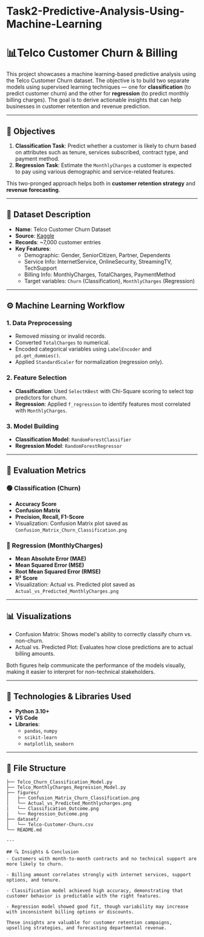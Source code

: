 # Task2-Predictive-Analysis-Using-Machine-Learning
# 📊Telco Customer Churn & Billing

This project showcases a machine learning-based predictive analysis using the Telco Customer Churn dataset. The objective is to build two separate models using supervised learning techniques — one for **classification** (to predict customer churn) and the other for **regression** (to predict monthly billing charges). The goal is to derive actionable insights that can help businesses in customer retention and revenue prediction.

---

## 🎯 Objectives

1. **Classification Task**: Predict whether a customer is likely to churn based on attributes such as tenure, services subscribed, contract type, and payment method.
2. **Regression Task**: Estimate the `MonthlyCharges` a customer is expected to pay using various demographic and service-related features.

This two-pronged approach helps both in **customer retention strategy** and **revenue forecasting**.

---

## 📁 Dataset Description

- **Name**: Telco Customer Churn Dataset
- **Source**: [Kaggle](https://www.kaggle.com/datasets/blastchar/telco-customer-churn)
- **Records**: ~7,000 customer entries
- **Key Features**:
  - Demographic: Gender, SeniorCitizen, Partner, Dependents
  - Service Info: InternetService, OnlineSecurity, StreamingTV, TechSupport
  - Billing Info: MonthlyCharges, TotalCharges, PaymentMethod
  - Target variables: `Churn` (Classification), `MonthlyCharges` (Regression)

---

## ⚙️ Machine Learning Workflow

### 1. Data Preprocessing
- Removed missing or invalid records.
- Converted `TotalCharges` to numerical.
- Encoded categorical variables using `LabelEncoder` and `pd.get_dummies()`.
- Applied `StandardScaler` for normalization (regression only).

### 2. Feature Selection
- **Classification**: Used `SelectKBest` with Chi-Square scoring to select top predictors for churn.
- **Regression**: Applied `f_regression` to identify features most correlated with `MonthlyCharges`.

### 3. Model Building
- **Classification Model**: `RandomForestClassifier`
- **Regression Model**: `RandomForestRegressor`

---

## 🧪 Evaluation Metrics

### 🟢 Classification (Churn)
- **Accuracy Score**
- **Confusion Matrix**
- **Precision, Recall, F1-Score**
- Visualization: Confusion Matrix plot saved as `Confusion_Matrix_Churn_Classification.png`

### 🔵 Regression (MonthlyCharges)
- **Mean Absolute Error (MAE)**
- **Mean Squared Error (MSE)**
- **Root Mean Squared Error (RMSE)**
- **R² Score**
- Visualization: Actual vs. Predicted plot saved as `Actual_vs_Predicted_MonthlyCharges.png`

---

## 📊 Visualizations

- Confusion Matrix: Shows model's ability to correctly classify churn vs. non-churn.
- Actual vs. Predicted Plot: Evaluates how close predictions are to actual billing amounts.

Both figures help communicate the performance of the models visually, making it easier to interpret for non-technical stakeholders.

---

## 🔧 Technologies & Libraries Used

- **Python 3.10+**
- **VS Code**
- **Libraries**:
  - `pandas`, `numpy`
  - `scikit-learn`
  - `matplotlib`, `seaborn`

---

## 📁 File Structure

```plaintext
├── Telco_Churn_Classification_Model.py
├── Telco_MonthlyCharges_Regression_Model.py
├── figures/
│   ├── Confusion_Matrix_Churn_Classification.png
│   └── Actual_vs_Predicted_Monthlycharges.png
|   └── Classification_Outcome.png
|   └── Regression_Outcome.png
├── dataset/
│   └── Telco-Customer-Churn.csv
└── README.md

---

## 🔍 Insights & Conclusion
- Customers with month-to-month contracts and no technical support are more likely to churn.

- Billing amount correlates strongly with internet services, support options, and tenure.

- Classification model achieved high accuracy, demonstrating that customer behavior is predictable with the right features.

- Regression model showed good fit, though variability may increase with inconsistent billing options or discounts.

These insights are valuable for customer retention campaigns, upselling strategies, and forecasting departmental revenue.
